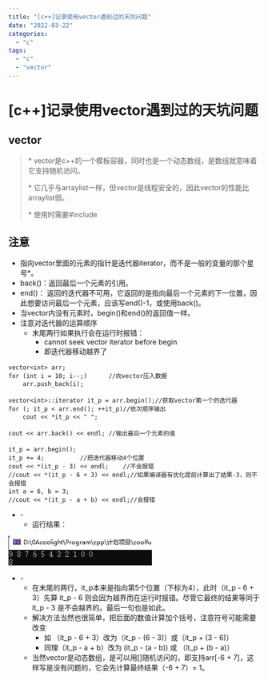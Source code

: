 ```yaml
---
title: "[c++]记录使用vector遇到过的天坑问题"
date: "2022-03-22"
categories: 
  - "c"
tags: 
  - "c"
  - "vector"
---
```

# [c++]记录使用vector遇到过的天坑问题

## vector

> \* vector是c++的一个模板容器，同时也是一个动态数组，是数组就意味着它支持随机访问。
> 
> \* 它几乎与arraylist一样，但vector是线程安全的，因此vector的性能比arraylist弱。
> 
> \* 使用时需要#include <vector>

## 注意

- 指向vector里面的元素的指针是迭代器iterator，而不是一般的变量的那个星号\*。
- back()：返回最后一个元素的引用。
- end()： 返回的迭代器不可用，它返回的是指向最后一个元素的下一位置，因此想要访问最后一个元素，应该写end()-1，或使用back()。
- 当vector内没有元素时，begin()和end()的返回值一样。
- 注意对迭代器的运算顺序
    - 末尾两行如果执行会在运行时报错：
        - cannot seek vector iterator before begin
        - 即迭代器移动越界了

```
vector<int> arr;
for (int i = 10; i--;)		//向vector压入数据
	arr.push_back(i);

vector<int>::iterator it_p = arr.begin();//获取vector第一个的迭代器
for (; it_p < arr.end(); ++it_p)//依次顺序输出
	cout << *it_p << " ";

cout << arr.back() << endl;	//输出最后一个元素的值

it_p = arr.begin();
it_p += 4;			//把迭代器移动4个位置
cout << *(it_p - 3) << endl;	//不会报错
//cout << *(it_p - 6 + 3) << endl;//如果编译器有优化提前计算出了结果-3，则不会报错
int a = 6, b = 3;
//cout << *(it_p - a + b) << endl;//会报错
```

- \-
    - 运行结果：

![](images/image-12.png)

- \-
    - 在末尾的两行，it\_p本来是指向第5个位置（下标为4），此时（it\_p - 6 + 3）先算 it\_p - 6 则会因为越界而在运行时报错。尽管它最终的结果等同于it\_p - 3 是不会越界的。最后一句也是如此。
    - 解决方法当然也很简单，把后面的数值计算加个括号，注意符号可能需要改变
        - 如 （it\_p - 6 + 3）改为（it\_p - (6 - 3)）或（it\_p + (3 - 6)）
        - 同理（it\_p - a + b）改为 (it\_p - (a - b)) 或 （it\_p + (b - a)）
    - 当然vector是动态数组，是可以用\[\]随机访问的，即支持arr\[-6 + 7\]，这样写是没有问题的，它会先计算最终结果（-6 + 7）= 1。

